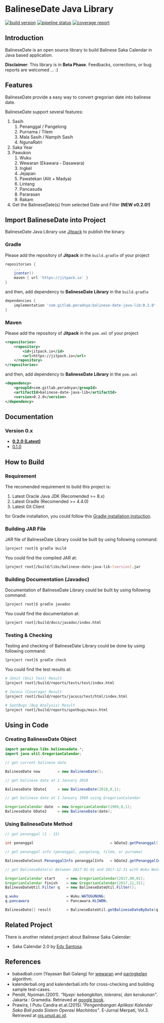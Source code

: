# BalineseDate Java Library

[![build version](https://jitpack.io/v/com.gitlab.peradnya/balinese-date-java-lib.svg)](https://jitpack.io/#com.gitlab.peradnya/balinese-date-java-lib)
[![pipeline status](https://gitlab.com/peradnya/balinese-date-java-lib/badges/master/pipeline.svg)](https://gitlab.com/peradnya/balinese-date-java-lib/commits/master)
[![coverage report](https://gitlab.com/peradnya/balinese-date-java-lib/badges/master/coverage.svg)](https://gitlab.com/peradnya/balinese-date-java-lib/commits/master)

## Introduction

BalineseDate is an open source library to build Balinese Saka Calendar in Java based application.

**Disclaimer**: This library is in **Beta Phase**. Feedbacks, corrections, or bug reports are welcomed ... :)

## Features

BalineseDate provide a easy way to convert gregorian date into balinese date.

BalineseDate support several features:

1. Sasih
    1. Penanggal / Pangelong
    2. Purnama / Tilem
    3. Mala Sasih / Nampih Sasih
    4. NgunaRatri
2. Saka Year
3. Pawukon
    1. Wuku
    2. Wewaran (Ekawara - Dasawara)
    3. Ingkel
    4. Jejapan
    5. Pawatekan (Alit + Madya)
    6. Lintang
    7. Pancasuda
    8. Pararasan
    9. Rakam
4. Get the BalineseDate(s) from selected Date and Filter __(NEW v0.2.0!)__

## Import BalineseDate into Project

BalineseDate Java Library use [Jitpack](https://jitpack.io/#com.gitlab.peradnya/balinese-date-java-lib) to publish the binary.

### Gradle

Please add the repository of __Jitpack__ in the ```build.gradle``` of your project

```groovy
repositories {
    ...
    jcenter()
    maven { url 'https://jitpack.io' }
}
```

and then, add dependency to __BalineseDate Library__ in the ```build.gradle```

```groovy
dependencies {
    implementation 'com.gitlab.peradnya:balinese-date-java-lib:0.2.0'
}
```

### Maven

Please add the repository of __Jitpack__ in the ```pom.xml``` of your project

```xml
<repositories>
    <repository>
        <id>jitpack.io</id>
        <url>https://jitpack.io</url>
    </repository>
</repositories>
```

and then, add dependency to __BalineseDate Library__ in the ```pom.xml```

```xml
<dependency>
    <groupId>com.gitlab.peradnya</groupId>
    <artifactId>balinese-date-java-lib</artifactId>
    <version>0.2.0</version>
</dependency>
```

## Documentation

### Version 0.x

* [__0.2.0 (Latest)__](https://jitpack.io/com/gitlab/peradnya/balinese-date-java-lib/0.2.0/javadoc/)
* [0.1.0](https://jitpack.io/com/gitlab/peradnya/balinese-date-java-lib/0.1.0/javadoc/)

## How to Build

### Requirement

The recomended requirement to build this project is:

1. Latest Oracle Java JDK (Recomended >= 8.x)
2. Latest Gradle (Recomended >= 4.4.0)
3. Latest Git Client

for Gradle installation, you could follow this [Gradle installation instuction](https://gradle.org/install/).

### Building JAR File

JAR file of BalineseDate Library could be built by using following command:

```sh
[project root]$ gradle build
```

You could find the compiled JAR at:

```sh
[project root]/build/libs/balinese-date-java-lib-[version].jar
```

### Building Documentation (Javadoc)

Documentation of BalineseDate Library could be built by using following command:

```sh
[project root]$ gradle javadoc
```

You could find the documentation at:

```sh
[project root]/build/docs/javadoc/index.html
```

### Testing & Checking

Testing and checking of BalineseDate Library could be done by using following command:

```sh
[project root]$ gradle check
```

You could find the test results at:

```sh
# JUnit (Unit Test) Result
[project root]/build/reports/tests/test/index.html

# Jacoco (Coverage) Result
[project root]/build/reports/jacoco/test/html/index.html

# SpotBugs (Bug Analysis) Result
[project root]/build/reports/spotbugs/main.html
```

## Using in Code

### Creating BalineseDate Object

```java
import peradnya.libs.balinesedate.*;
import java.util.GregorianCalendar;

// get current balinese date

BalineseDate now        = new BalineseDate();

// get balinese date at 1 January 2018

BalineseDate bDate1     = new BalineseDate(2018,0,1);

// get balinese date at 1 January 1969 using GregorianCalendar

GregorianCalendar date  = new GregorianCalendar(1969,0,1);
BalineseDate bDate2     = new BalineseDate(date);
```

### Using BalineseDate Method

```java
// get penanggal (1 - 15)

int penanggal                                   = bDate2.getPenanggal();

// get penanggal info (penanggal, pangelong, tilem, or purnama)

BalineseDateConst.PenanggalInfo penanggalInfo   = bDate2.getPenanggalInfo();

// get BalineseDate(s) Between 2017-01-01 and 2017-12-31 with Wuku Watugunung and Pancawara Kliwon

GregorianCalendar start     = new GregorianCalendar(2017,00,01);
GregorianCalendar finish    = new GregorianCalendar(2017,11,31);
BalineseDateUtil.Filter q   = new BalineseDateUtil.Filter();

q.wuku                      = Wuku.WATUGUNUNG;
q.pancawara                 = Pancawara.KLIWON;

BalineseDate[] result       = BalineseDateUtil.getBalineseDateByDate(q, start, finish);
```

## Related Project

There is another related project about Balinese Saka Calendar:

* Saka Calendar 2.0 by [Edy Santosa](https://github.com/edysantosa/sakacalendar).

## References

* babadbali.com (Yayasan Bali Galang) for [wewaran](http://www.babadbali.com/pewarigaan/perhitungan.htm) and [paringkelan](http://www.babadbali.com/pewarigaan/paringkelan.htm) algorithm.
* kalenderbali.org and kalenderbali.info for cross-checking and building sample test-cases.
* Pendit, Nyoman.(2001). *"Nyepi: kebangkitan, toleransi, dan kerukunan"*. Jakarta : Gramedia. Retrieved at [google book](https://books.google.co.id/books?id=4ND9KPn2o8AC).
* Prawira, I Putu Candra et.al.(2015).*"Pengembangan Aplikasi Kalender Saka Bali pada Sistem Operasi Machintos"*. E-Jurnal Merpati, Vol.3. Retrieved at [ojs.unud.ac.id](https://ojs.unud.ac.id/index.php/merpati/article/view/17799/11547).